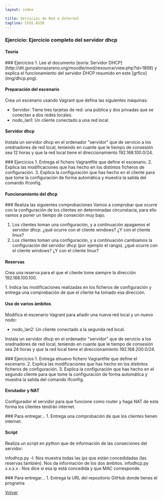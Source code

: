 ```yaml
---
layout: index

title: Servicios de Red e Internet
tagline: CFGS ASIR
---
```

### Ejercicio: Ejercicio completo del servidor dhcp

#### Teoria

<div class='ejercicios' markdown='1'>
### Ejercicios 
1. Lee el documento [eoría: Servidor DHCP](http://dit.gonzalonazareno.org/moodle/mod/resource/view.php?id=1868) y explica el funcionamiento del servidor DHCP resumido en este [grfico](img/dhcp.png).
</div>



#### Preparación del escenario

Crea un escenario usando Vagrant que defina las siguientes máquinas:

* Servidor: Tiene tres tarjetas de red: una pública y dos privadas que se conectan a dos redes locales.
* nodo_lan1: Un cliente conectado a una red local.

#### Servidor dhcp

Instala un servidor dhcp en el ordenador "servidor" que de servicio a los orednadores de red local, teniendo en cuante que le tiempo de consesión sea 12 horas y que la red local tiene el direccionamiento 192.168.100.0/24.

<div class='ejercicios' markdown='1'>
### Ejercicios 
1. Entrega el fichero Vagrantfile que define el escenario.
2. Explica las modificaciones que has hecho en los distintos ficheros de configuración.
3. Explica la configuración que has hecho en el cliente para que tome la configuración de forma automática y muestra la salida del comando ifconfig.
</div>

#### Funcionamiento del dhcp

<div class='ejercicios' markdown='1'>
### Realiza las siguientes comprobaciones
Vamos a comprobar que ocurre con la configuración de los clientes en determinadas circunstacia, para ello vamos a poner un tiempo de conseción muy bajo.

1. Los clientes toman una configuración, y a continuación apagamos el servidor dhcp. ¿qué ocurre con el cliente windows? ¿Y con el cliente linux?
2. Los clientes toman una configuración, y a continuación cambiamos la configuración del servidor dhcp (por ejemplo el rango). ¿qué ocurre con el cliente windows? ¿Y con el cliente linux?

</div>

#### Reservas

Crea una reserva para el que el cliente tome siempre la dirección 192.168.100.100.

<div class='ejercicios' markdown='1'>
1. Indica las modificaciones realizadas en los ficheros de configuración y entrega una comprobación de que el cliente ha tomado esa dirección.
</div>

#### Uso de varios ámbitos

Modifica el escenario Vagrant para añadir una nueva red local y un nuevo nodo:

* nodo_lan2: Un cliente conectado a la segunda red local.

Instala un servidor dhcp en el ordenador "servidor" que de servicio a los orednadores de red local, teniendo en cuante que le tiempo de consesión sea 24 horas y que la red local tiene el direccionamiento 192.168.200.0/24.

<div class='ejercicios' markdown='1'>
### Ejercicios 
1. Entrega elnuevo fichero Vagrantfile que define el escenario.
2. Explica las modificaciones que has hecho en los distintos ficheros de configuración.
3. Explica la configuración que has hecho en el segundo cliente para que tome la configuración de forma automática y muestra la salida del comando ifconfig.
</div>

#### Enrutador y NAT

Configurador el servidor para que funcione como router y haga NAT de esta forma los clientes tendrán internet.

<div class='ejercicios' markdown='1'>
### Para entregar...
1. Entrega una comprobación de que los clientes tienen internet.
</div>

#### Script

Realiza un script en python que de información de las conseciones del servidor:

infodhcp.py -l: Nos muestra todas las ips que están concedidadas (las reservas también). Nos da información de los dos ámbitos.
infodhcp.py x.x.x.x : Nos dice si esa ip está concedida y que MAC corresponde.

<div class='ejercicios' markdown='1'>
### Para entregar...
1. Entrega la URL del repositorio GitHub donde tienes el programa
</div>


[Volver](index)

